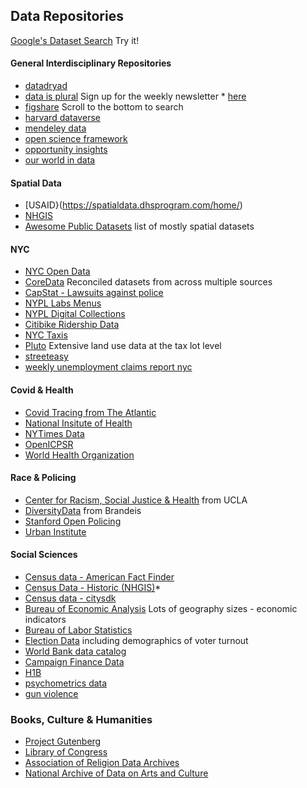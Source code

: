 ## Data Repositories

[Google's Dataset Search](https://datasetsearch.research.google.com/) Try it! 

#### General Interdisciplinary Repositories
* [datadryad](https://datadryad.org/search)
* [data is plural](https://docs.google.com/spreadsheets/d/1wZhPLMCHKJvwOkP4juclhjFgqIY8fQFMemwKL2c64vk/edit#gid=0) Sign up for the weekly newsletter * [here](https://tinyletter.com/data-is-plural)
* [figshare](https://figshare.com/) Scroll to the bottom to search
* [harvard dataverse](https://dataverse.harvard.edu/)
* [mendeley data](https://data.mendeley.com/)
* [open science framework](https://osf.io/)
* [opportunity insights](https://opportunityinsights.org/data/)
* [our world in data](https://ourworldindata.org/)

#### Spatial Data
* [USAID}(https://spatialdata.dhsprogram.com/home/)
* [NHGIS](https://www.nhgis.org/)
* [Awesome Public Datasets](https://github.com/awesomedata/awesome-public-datasets) list of mostly spatial datasets

#### NYC
* [NYC Open Data](https://opendata.cityofnewyork.us/)
* [CoreData](http://coredata.nyc/) Reconciled datasets from across multiple sources
* [CapStat - Lawsuits against police](https://capstat.nyc/)
* [NYPL Labs Menus](http://menus.nypl.org/data)
* [NYPL Digital Collections](http://digitalcollections.nypl.org/)
* [Citibike Ridership Data](https://www.citibikenyc.com/system-data)
* [NYC Taxis](http://www.nyc.gov/html/tlc/html/about/trip_record_data.shtml)
* [Pluto](https://www1.nyc.gov/site/planning/data-maps/open-data/dwn-pluto-mappluto.page) Extensive land use data at the tax lot level
* [streeteasy](https://streeteasy.com/blog/data-dashboard/?agg=Total&metric=Inventory&type=Sales&bedrooms=Any%20Bedrooms&property=Any%20Property%20Type&minDate=2010-01-01&maxDate=2020-07-01&area=Flatiron,Brooklyn%20Heights)
* [weekly unemployment claims report nyc](https://www.labor.ny.gov/stats/weekly-ui-claims-report.shtm)


#### Covid & Health
* [Covid Tracing from The Atlantic](https://covidtracking.com/)
* [National Insitute of Health](https://datascience.nih.gov/covid-19-open-access-resources)
* [NYTimes Data](https://github.com/nytimes/covid-19-data)
* [OpenICPSR](https://www.openicpsr.org/openicpsr/covid19)
* [World Health Organization](https://apps.who.int/gho/data/node.home)


#### Race & Policing
* [Center for Racism, Social Justice & Health](https://www.racialhealthequity.org/data) from UCLA
* [DiversityData](http://diversitydata.org/) from Brandeis
* [Stanford Open Policing](https://openpolicing.stanford.edu/data/)
* [Urban Institute](https://datacatalog.urban.org/search/type/dataset)


#### Social Sciences
* [Census data - American Fact Finder](http://factfinder.census.gov/faces/nav/jsf/pages/index.xhtml)
* [Census Data - Historic (NHGIS)](https://www.nhgis.org/)*
* [Census data - citysdk](https://uscensusbureau.github.io/citysdk/)
* [Bureau of Economic Analysis](https://www.bea.gov/) Lots of geography sizes - economic indicators
* [Bureau of Labor Statistics](https://www.bls.gov/data/)
* [Election Data](http://www.electproject.org/home/voter-turnout) including demographics of voter turnout
* [World Bank data catalog](http://datacatalog.worldbank.org/)
* [Campaign Finance Data](http://www.fec.gov/finance/disclosure/ftpdet.shtml#a2015_2016)
* [H1B](https://h1bsalary.online/)
* [psychometrics data](https://openpsychometrics.org/_rawdata/)
* [gun violence](https://www.kaggle.com/gunviolencearchive/gun-violence-database)


### Books, Culture & Humanities
* [Project Gutenberg](http://www.gutenberg.org/)
* [Library of Congress](https://www.loc.gov/rr/news/)
* [Association of Religion Data Archives](http://www.thearda.com/)
* [National Archive of Data on Arts and Culture](http://www.icpsr.umich.edu/icpsrweb/NADAC/)
